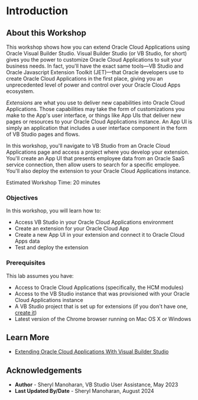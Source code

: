 # Introduction

## About this Workshop

This workshop shows how you can extend Oracle Cloud Applications using Oracle Visual Builder Studio. Visual Builder Studio (or VB Studio, for short) gives you the power to customize Oracle Cloud Applications to suit your business needs. In fact, you'll have the exact same tools—VB Studio and Oracle Javascript Extension Toolkit (JET)—that Oracle developers use to create Oracle Cloud Applications in the first place, giving you an unprecedented level of power and control over your Oracle Cloud Apps ecosystem.

*Extensions* are what you use to deliver new capabilities into Oracle Cloud Applications. Those capabilities may take the form of customizations you make to the App's user interface, or things like App UIs that deliver new pages or resources to your Oracle Cloud Applications instance. An App UI is simply an application that includes a user interface component in the form of VB Studio pages and flows.

In this workshop, you'll navigate to VB Studio from an Oracle Cloud Applications page and access a project where you develop your extension. You'll create an App UI that presents employee data from an Oracle SaaS service connection, then allow users to search for a specific employee. You'll also deploy the extension to your Oracle Cloud Applications instance.

Estimated Workshop Time: 20 minutes

### Objectives

In this workshop, you will learn how to:

* Access VB Studio in your Oracle Cloud Applications environment
* Create an extension for your Oracle Cloud App
* Create a new App UI in your extension and connect it to Oracle Cloud Apps data
* Test and deploy the extension

### Prerequisites

This lab assumes you have:

* Access to Oracle Cloud Applications (specifically, the HCM modules)
* Access to the VB Studio instance that was provisioned with your Oracle Cloud Applications instance
* A VB Studio project that is set up for extensions (if you don't have one, [create it](https://docs.oracle.com/en/cloud/paas/visual-builder/visualbuilder-administration/set-vb-studio-extend-oracle-cloud-applications.html#GUID-E1303FFC-767A-4D87-B914-DE7B520AE799))
* Latest version of the Chrome browser running on Mac OS X or Windows

## Learn More

* [Extending Oracle Cloud Applications With Visual Builder Studio](https://docs.oracle.com/en/cloud/paas/visual-builder/visualbuilder-building-appui/basics.html#GUID-E7893E94-781C-4A7B-87AE-74E7EA60C726)

## Acknowledgements

* **Author** - Sheryl Manoharan, VB Studio User Assistance, May 2023
* **Last Updated By/Date** - Sheryl Manoharan, August 2024
